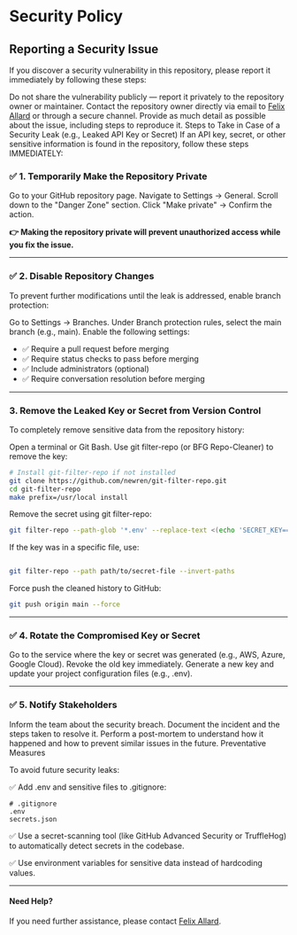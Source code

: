 ﻿# Security Policy
## Reporting a Security Issue
If you discover a security vulnerability in this repository, please report it immediately by following these steps:

Do not share the vulnerability publicly — report it privately to the repository owner or maintainer.
Contact the repository owner directly via email to [Felix Allard](allardf@aikitech.ca) or through a secure channel.
Provide as much detail as possible about the issue, including steps to reproduce it.
Steps to Take in Case of a Security Leak (e.g., Leaked API Key or Secret)
If an API key, secret, or other sensitive information is found in the repository, follow these steps IMMEDIATELY:

### ✅ 1. Temporarily Make the Repository Private
Go to your GitHub repository page.
Navigate to Settings → General.
Scroll down to the "Danger Zone" section.
Click "Make private" → Confirm the action.

__**👉 Making the repository private will prevent unauthorized access while you fix the issue.**__

---

### ✅ 2. Disable Repository Changes
To prevent further modifications until the leak is addressed, enable branch protection:

Go to Settings → Branches.
Under Branch protection rules, select the main branch (e.g., main).
Enable the following settings:
- ✅ Require a pull request before merging
- ✅ Require status checks to pass before merging
- ✅ Include administrators (optional)
- ✅ Require conversation resolution before merging

---

### 3. Remove the Leaked Key or Secret from Version Control
To completely remove sensitive data from the repository history:

Open a terminal or Git Bash.
Use git filter-repo (or BFG Repo-Cleaner) to remove the key:
```bash
# Install git-filter-repo if not installed
git clone https://github.com/newren/git-filter-repo.git
cd git-filter-repo
make prefix=/usr/local install
```
Remove the secret using git filter-repo:
```bash
git filter-repo --path-glob '*.env' --replace-text <(echo 'SECRET_KEY==>***REMOVED***')
```

If the key was in a specific file, use:


```bash

git filter-repo --path path/to/secret-file --invert-paths
```
Force push the cleaned history to GitHub:

```bash
git push origin main --force
```

---

### ✅ 4. Rotate the Compromised Key or Secret
Go to the service where the key or secret was generated (e.g., AWS, Azure, Google Cloud).
Revoke the old key immediately.
Generate a new key and update your project configuration files (e.g., .env).

---

### ✅ 5. Notify Stakeholders
Inform the team about the security breach.
Document the incident and the steps taken to resolve it.
Perform a post-mortem to understand how it happened and how to prevent similar issues in the future.
Preventative Measures

To avoid future security leaks:

✅ Add .env and sensitive files to .gitignore:

```text
# .gitignore
.env
secrets.json
```
✅ Use a secret-scanning tool (like GitHub Advanced Security or TruffleHog) to automatically detect secrets in the codebase.

✅ Use environment variables for sensitive data instead of hardcoding values.

---

#### Need Help?

If you need further assistance, please contact [Felix Allard](allardf@aikitech.ca).